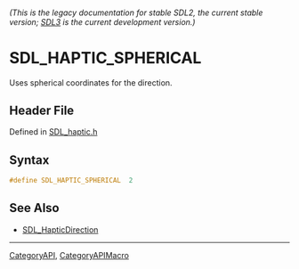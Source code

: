 ###### (This is the legacy documentation for stable SDL2, the current stable version; [SDL3](https://wiki.libsdl.org/SDL3/) is the current development version.)
# SDL_HAPTIC_SPHERICAL

Uses spherical coordinates for the direction.

## Header File

Defined in [SDL_haptic.h](https://github.com/libsdl-org/SDL/blob/SDL2/include/SDL_haptic.h)

## Syntax

```c
#define SDL_HAPTIC_SPHERICAL  2
```

## See Also

* [SDL_HapticDirection](SDL_HapticDirection)

----
[CategoryAPI](CategoryAPI), [CategoryAPIMacro](CategoryAPIMacro)

